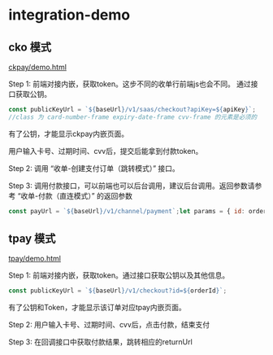 # integration-demo

## cko 模式

[ckpay/demo.html](./ckpay/demo.html)

Step 1: 前端对接内嵌，获取token。这步不同的收单行前端js也会不同。
通过接口获取公钥。

```javascript
const publicKeyUrl = `${baseUrl}/v1/saas/checkout?apiKey=${apiKey}`;
//class 为 card-number-frame expiry-date-frame cvv-frame 的元素是必须的

```

有了公钥，才能显示ckpay内嵌页面。

用户输入卡号、过期时间、cvv后，提交后能拿到付款token。

Step 2: 调用 “收单-创建支付订单（跳转模式）” 接口。

Step 3: 调用付款接口，可以前端也可以后台调用，建议后台调用。返回参数请参考 “收单-付款（直连模式）” 的返回参数

```javascript
const payUrl = `${baseUrl}/v1/channel/payment`;let params = { id: orderId, tokenization: token,};
```

## tpay 模式

[tpay/demo.html](./tpay/demo.html)

Step 1: 前端对接内嵌，获取token。通过接口获取公钥以及其他信息。

```javascript
const publicKeyUrl = `${baseUrl}/v1/checkout?id=${orderId}`;

```

有了公钥和Token，才能显示该订单对应tpay内嵌页面。

Step 2: 用户输入卡号、过期时间、cvv后，点击付款，结束支付

Step 3: 在回调接口中获取付款结果，跳转相应的returnUrl
